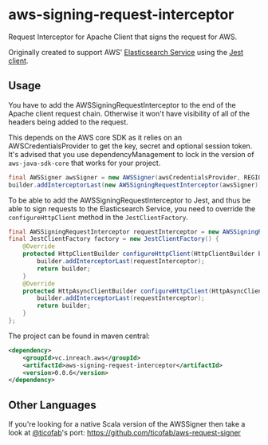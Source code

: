aws-signing-request-interceptor
===

Request Interceptor for Apache Client that signs the request for AWS. 

Originally created to support AWS' [Elasticsearch Service](https://aws.amazon.com/elasticsearch-service/) using the [Jest client](https://github.com/searchbox-io/Jest).

Usage
-----

You have to add the AWSSigningRequestInterceptor to the end of the Apache client request chain. Otherwise it won't have visibility of all of the headers being added to the request.

This depends on the AWS core SDK as it relies on an AWSCredentialsProvider to get the key, secret and optional session token. It's advised that you use dependencyManagement to lock in the version of `aws-java-sdk-core` that works for your project.


```java
final AWSSigner awsSigner = new AWSSigner(awsCredentialsProvider, REGION, SERVICE, clock);
builder.addInterceptorLast(new AWSSigningRequestInterceptor(awsSigner));
```

To be able to add the AWSSigningRequestInterceptor to Jest, and thus be able to sign requests to the Elasticsearch Service, you need to override the `configureHttpClient` method in the `JestClientFactory`.

```java
final AWSSigningRequestInterceptor requestInterceptor = new AWSSigningRequestInterceptor(awsSigner);
final JestClientFactory factory = new JestClientFactory() {
    @Override
    protected HttpClientBuilder configureHttpClient(HttpClientBuilder builder) {
        builder.addInterceptorLast(requestInterceptor);
        return builder;
    }
    @Override
    protected HttpAsyncClientBuilder configureHttpClient(HttpAsyncClientBuilder builder) {
        builder.addInterceptorLast(requestInterceptor);
        return builder;
    }
};
```

The project can be found in maven central:

```xml
<dependency>
    <groupId>vc.inreach.aws</groupId>
    <artifactId>aws-signing-request-interceptor</artifactId>
    <version>0.0.6</version>
</dependency>
```

Other Languages
---------------

If you're looking for a native Scala version of the AWSSigner then take a look at [@ticofab](https://github.com/ticofab/)'s port: https://github.com/ticofab/aws-request-signer
